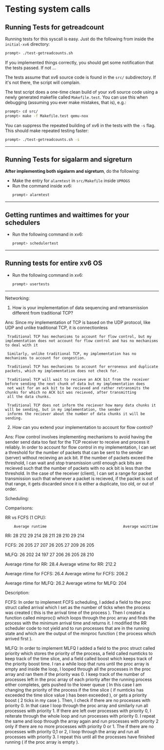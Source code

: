 # Testing system calls

## Running Tests for getreadcount

Running tests for this syscall is easy. Just do the following from
inside the `initial-xv6` directory:

```sh
prompt> ./test-getreadcounts.sh
```

If you implemented things correctly, you should get some notification
that the tests passed. If not ...

The tests assume that xv6 source code is found in the `src/` subdirectory.
If it's not there, the script will complain.

The test script does a one-time clean build of your xv6 source code
using a newly generated makefile called `Makefile.test`. You can use
this when debugging (assuming you ever make mistakes, that is), e.g.:

```sh
prompt> cd src/
prompt> make -f Makefile.test qemu-nox
```

You can suppress the repeated building of xv6 in the tests with the
`-s` flag. This should make repeated testing faster:

```sh
prompt> ./test-getreadcounts.sh -s
```

---

## Running Tests for sigalarm and sigreturn

**After implementing both sigalarm and sigreturn**, do the following:
- Make the entry for `alarmtest` in `src/Makefile` inside `UPROGS`
- Run the command inside xv6:
    ```sh
    prompt> alarmtest
    ```

---

## Getting runtimes and waittimes for your schedulers
- Run the following command in xv6:
    ```sh
    prompt> schedulertest
    ```  
---

## Running tests for entire xv6 OS
- Run the following command in xv6:
    ```sh
    prompt> usertests
    ```

---

Networking:

1. How is your implementation of data sequencing and retransmission different from traditional TCP? 

Ans: Since my implementation of TCP is based on the UDP protocol, like UDP and unlike traditional TCP, it is connectionless

     Traditional TCP has mechanisms to account for flow control, but my implementation does not account for flow control and has no mechanisms to deal with it
     
     Similarly, unlike traditional TCP, my implementation has no mechanisms to account for congestion.

     Traditional TCP has mechanisms to account for erroneous and duplicate packets, which my implementation does not check for.

     Traditional TCP will wait to recieve an ACK bit from the receiver before sending the next chunk of data but my implementation does
     not wait for an ack bit to be recieved and rather retransmits the chunks for which no ACK bit was recieved, after transmitting
     all the data chunks.

     Traditional TCP does not inform the reciever how many data chunks it will be sending, but in my implementation, the sender 
     informs the reciever about the number of data chunks it will be sending. 



2. How can you extend your implementation to account for flow control?

Ans: Flow control involves implementing mechanisms to avoid having the sender send data too fast for the TCP receiver to receive and
     process it reliably. In order to account for flow control in my implementation, I can set a threshold for the number of packets that
     can be sent to the sender (server) without recieving an ack bit. If the number of packets exceed the threshold, I can wait and stop transmission
     until enough ack bits are recieved such that the number of packets with no ack bit is less than the threshold.
     In the case of the receiver (client), I can set a range for packet transmission such that whenever a packet is recieved, if the 
     packet is out of that range, it gets discarded since it is either a duplicate, too old, or out of order.



Scheduling:

Comparisons:

RR vs FCFS (1 CPU):

        Average runtime                                   Average waittime


RR:         28                                                 212
            29                                                 214
            28                                                 211
            28                                                 210
            29                                                 214

FCFS:       26                                                 205
            27                                                 207
            26                                                 205
            27                                                 209
            26                                                 205

MLFQ:       26                                                 202
            24                                                 197
            27                                                 206
            26                                                 205
            28                                                 210            



Average rtime for RR: 28.4
Average wtime for RR: 212.2

Average rtime for FCFS: 26.4
Average wtime for FCFS: 206.2

Average rtime for MLFQ: 26.2
Average wtime for MLFQ: 204


Description:

FCFS: In order to implement FCFS scheduling, I added a field to the proc struct called arrival which I set as the number of ticks when the process was created ( this is the arrival time of the process ). Then I created a function called minproc() which loops through the proc array and finds the process with the minimum arrival time and returns it. I modified the RR scheduler code to not yield and to run processes that are in the running state and which are the output of the minproc function ( the process which arrived first ).

MLFQ: In order to implement MLFQ I added a field to the proc struct called priority which stores the priority of the process, a field called numticks to keep track of the time slice, and a field called boost which keeps track of the priority boost time. I ran a while loop that runs until the proc array is empty and inside the loop, I looped through all the processes in the proc array and ran them if the priority was 0. I keep track of the number of processes left in the proc array of each priortiy after the running process either completes, gets pushed to the lower queue ( In this case I am changing the priority of the process if the time slice ( if numticks has exceeded the time slice value ) has been exceeded ), or gets a priority boost ( 2 ticks in my case ). Then, I check if there are no processes with priority 0. In that case I loop through the proc array and similarly run all processes with priority 1. If there are left over processes with priority 0, I reiterate through the whole loop and run processes with priority 0. I repeat the same and loop through the array again and run processes with priority 2 only if there are no more processes with priority 0 or 1. The if there are no processes with priority 0,1 or 2, I loop through the array and run all processes with priority 3. I repeat this until all the processes have finished running ( if the proc array is empty ).


